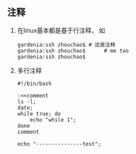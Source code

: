 ## 注释
1. 在linux基本都是基于行注释， 如

   ```
   gardenia:ssh zhouchao$ # 这是注释
   gardenia:ssh zhouchao$      # me too
   gardenia:ssh zhouchao$ 

   ```

2. 多行注释

   ```
   #!/bin/bash

   :<<comment
   ls -l;
   date;
   while true; do
       echo "while 1";
   done
   comment

   echo "---------------test";
   ```
   
